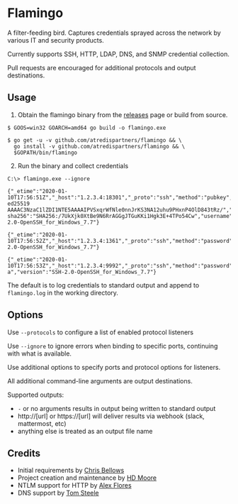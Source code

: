 # Flamingo 

A filter-feeding bird. Captures credentials sprayed across the network by various IT and security products.

Currently supports SSH, HTTP, LDAP, DNS, and SNMP credential collection.

Pull requests are encouraged for additional protocols and output destinations.

## Usage

1. Obtain the flamingo binary from the [releases](https://github.com/atredispartners/flamingo/releases) page or build from source.

```
$ GOOS=win32 GOARCH=amd64 go build -o flamingo.exe
```

```
$ go get -u -v github.com/atredispartners/flamingo && \
  go install -v github.com/atredispartners/flamingo && \
  $GOPATH/bin/flamingo
```

2. Run the binary and collect credentials
```
C:\> flamingo.exe --ignore

{"_etime":"2020-01-10T17:56:51Z","_host":"1.2.3.4:18301","_proto":"ssh","method":"pubkey","pubkey":"ssh-ed25519 AAAAC3NzaC1lZDI1NTE5AAAAIPVSxqrWfNle0nnJrKS3NA12uhu9PHxnP4OlD843tRz/","pubkey-sha256":"SHA256:/7UkXjk0XtBe9N6RrAGGgJTGuKKi1Hgk3E+4TPo54Cw","username":"devuser","version":"SSH-2.0-OpenSSH_for_Windows_7.7"}

{"_etime":"2020-01-10T17:56:52Z","_host":"1.2.3.4:1361","_proto":"ssh","method":"password","password":"SuperS3kr3t^!","username":"root","version":"SSH-2.0-OpenSSH_for_Windows_7.7"}

{"_etime":"2020-01-10T17:56:53Z","_host":"1.2.3.4:9992","_proto":"ssh","method":"password","password":"DefaultPotato","username":"vulnscan-a","version":"SSH-2.0-OpenSSH_for_Windows_7.7"}

```

The default is to log credentials to standard output and append to `flamingo.log` in the working directory.

## Options

Use `--protocols` to configure a list of enabled protocol listeners

Use `--ignore` to ignore errors when binding to specific ports, continuing with what is available.

Use additional options to specify ports and protocol options for listeners.

All additional command-line arguments are output destinations.

Supported outputs:

 * `-` or no arguments results in output being written to standard output
 * http://[url] or https://[url] will deliver results via webhook (slack, mattermost, etc)
 * anything else is treated as an output file name


## Credits

 * Initial requirements by [Chris Bellows](https://github.com/chris-atredis)
 * Project creation and maintenance by [HD Moore](https://github.com/hdm)
 * NTLM support for HTTP by [Alex Flores](https://github.com/audibleblink)
 * DNS support by [Tom Steele](https://github.com/tomsteele)

